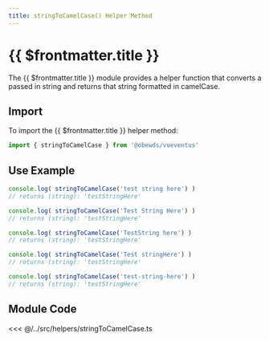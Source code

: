 ```yaml
---
title: stringToCamelCase() Helper Method
---
```



<script setup>
    import DocsPackageVersion from '../../../src/views/compos/DocsPackageVersion.vue'
</script>



# {{ $frontmatter.title }}

The {{ $frontmatter.title }} module provides a helper function that converts a passed in string and returns that string formatted in camelCase.







<!-- TODO: Add args table and content for helper method like in ...modules/configs/anchors.html#anchors-classes -->
## Import

To import the {{ $frontmatter.title }} helper method:

```javascript
import { stringToCamelCase } from '@obewds/vueventus'
```






## Use Example

```javascript
console.log( stringToCamelCase('test string here') )
// returns (string): 'testStringHere'

console.log( stringToCamelCase('Test String Here') )
// returns (string): 'testStringHere'

console.log( stringToCamelCase('TestString here') )
// returns (string): 'testStringHere'

console.log( stringToCamelCase('Test stringHere') )
// returns (string): 'testStringHere'

console.log( stringToCamelCase('test-string-here') )
// returns (string): 'testStringHere'
```









## Module Code

<<< @/../src/helpers/stringToCamelCase.ts






<DocsPackageVersion/>
